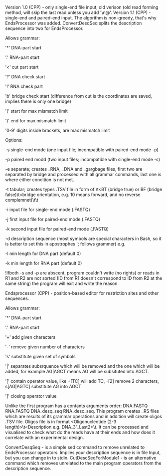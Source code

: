 Version 1.0 (CPP) - only single-end file input, old verison (old read forming method, will skip the last read unless you add '\n@'.
Version 1.1 (CPP) - single-end and paired-end input. The algorithm is non-greedy, that's why EndsProcessor was added. ConvertDesqSeq splits the description sequence into two for EndsProcessor.

Allows grammar:
  
  '*' DNA-part start
  
  '.' RNA-part start
  
  '<' cut part start
  
  '?' DNA check start
  
  '!' RNA check part
  
  'b' bridge check start (difference from cut is the coordinates are saved, implies there is only one bridge)
  
  '(' start for max mismatch limit
  
  ')' end for max mismatch limit
  
  '0-9' digits inside brackets, are max mismatch limit

Options:
  
  -s single-end mode (one input file; incompatible with paired-end mode -p)
  
  -p paired end modd (two input files; incompatible with single-end mode -s)
  
  -e separate; creates _RNA, _DNA and _gargbage files, first two are separated by bridge and processed with all grammar commands, last one is where either condition is not met.
  
  -t tabular; creates  types .TSV file in form of <ID>\t<BT (bridge true) or BF (bridge false)\t<bridge orientation, e.g. 10 means forward, and no reverse complemnet)\t<start coordinate of the bridge>\t<end coordinate of the bridge>
  
  -i input file for single-end mode (.FASTQ)
  
  -j first input file for paired-end mode (.FASTQ)
  
  -k second input file for paired-end mode (.FASTQ)
  
  -d description sequence (most symbols are special characters in Bash, so it is better to set this in apostrophes '; follows grammer) e.g.
  
  -l min length for DNA part (default 0)
  
  -k min length for RNA part (default 0)

!Ifboth -s and -p are abscent, program couldn't write (no rights) or reads in R1 and R2 are not sorted (ID from R1 doesn't correspond to ID from R2 at the same string) the program will exit and write the reason.

Endsprocessor (CPP) - position-based editor for restriction sites and other sequences.

Allows grammar:
  
  '*' DNA-part start
  
  '.' RNA-part start
  
  '+' add given characters
  
  '-' remove given number of characters
  
  's' substitute given set of symbols
  
  '|' separates subsrquence which will be removed and the one which will be added, for example AG|AGCT means AG will be subsituted into AGCT.
  
  '[' contain operator value, like +[TC] will add TC, -[2] remove 2 characters, s[AG|AGTC] substitute AG into AGCT
  
  ']' closing operator value

Unlike the first program has a contants arguments order: DNA.FASTQ RNA.FASTQ DNA_desq_seq RNA_desc_seq.
This program creates _RS files which are results of its grammar operations and in addition will create oligos .TSV file. Oligos file is in format <Oligonucleotide (2-3 length)>\t<Description e.g. DNA_3'_Last2>\t<Count>. It can be processed and visualised to check what do the reads have at their ends and how does it correlate with an experimental design.

ConvertDesqSeq - is a simple sed command to remove unrelated to EndsProcessor operators. Implies your description sequence is in file Input, but you can change in to stdin.
CutDescSeqForModule1 - is an alternative command which removes unrelated to the main program operators from the description sequence.


